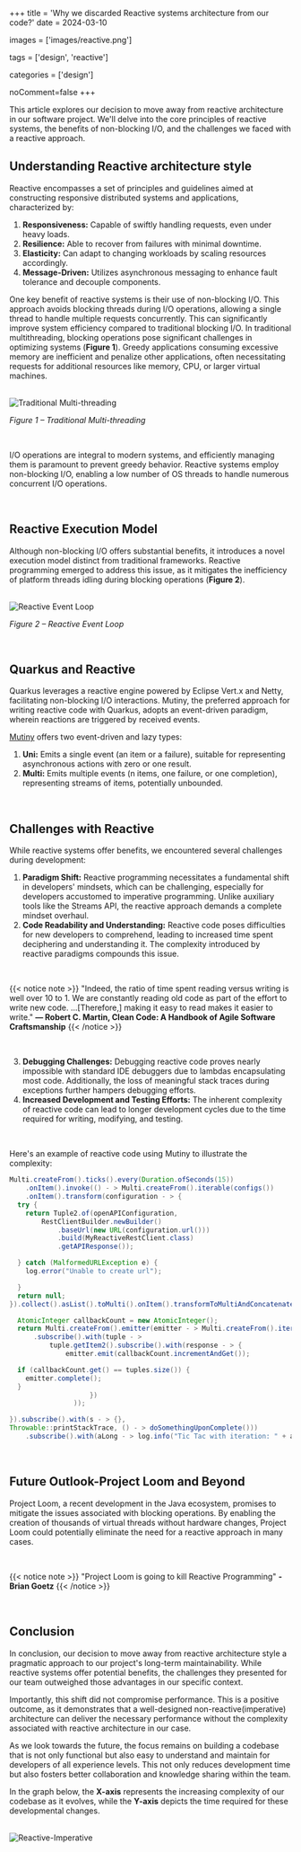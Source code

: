 +++
title = 'Why we discarded Reactive systems architecture from our code?'
date = 2024-03-10

images = ['images/reactive.png']

tags = ['design', 'reactive']

categories = ['design']

noComment=false
+++

This article explores our decision to move away from reactive architecture in our software project. We'll delve into the core principles of reactive systems, the benefits of non-blocking I/O, and the challenges we faced with a reactive approach.

## Understanding Reactive architecture style

Reactive encompasses a set of principles and guidelines aimed at constructing responsive distributed systems and applications, characterized by:

1. **Responsiveness:** Capable of swiftly handling requests, even under heavy loads.
2. **Resilience:** Able to recover from failures with minimal downtime.
3. **Elasticity:** Can adapt to changing workloads by scaling resources accordingly.
4. **Message-Driven:** Utilizes asynchronous messaging to enhance fault tolerance and decouple components.

One key benefit of reactive systems is their use of non-blocking I/O. This approach avoids blocking threads during I/O operations, allowing a single thread to handle multiple requests concurrently. This can significantly improve system efficiency compared to traditional blocking I/O.
In traditional multithreading, blocking operations pose significant challenges in optimizing systems (**Figure 1**).
Greedy applications consuming excessive memory are inefficient and penalize other applications, often necessitating requests for additional resources like memory, CPU, or larger virtual machines.

<br>

<img src="/images/traditional-multithreading.jpg" alt="Traditional Multi-threading" title="Traditional Multi-threading">

<br>

_Figure 1 – Traditional Multi-threading_

<br>

I/O operations are integral to modern systems, and efficiently managing them is paramount to prevent greedy behavior.
Reactive systems employ non-blocking I/O, enabling a low number of OS threads to handle numerous concurrent I/O operations.

<br>

## Reactive Execution Model

Although non-blocking I/O offers substantial benefits, it introduces a novel execution model distinct from traditional frameworks.
Reactive programming emerged to address this issue, as it mitigates the inefficiency of platform threads idling during blocking operations (**Figure 2**).

<br>

<img src="/images/reactive-event-loop.jpg" alt="Reactive Event Loop" title="Reactive Event Loop">

<br>

_Figure 2 – Reactive Event Loop_

<br>

## Quarkus and Reactive

Quarkus leverages a reactive engine powered by Eclipse Vert.x and Netty, facilitating non-blocking I/O interactions.
Mutiny, the preferred approach for writing reactive code with Quarkus, adopts an event-driven paradigm, wherein reactions are triggered by received events.

<a href="https://smallrye.io/smallrye-mutiny/latest/">Mutiny</a> offers two event-driven and lazy types:

1. **Uni:** Emits a single event (an item or a failure), suitable for representing asynchronous actions with zero or one result.
2. **Multi:** Emits multiple events (n items, one failure, or one completion), representing streams of items, potentially unbounded.

<br>

## Challenges with Reactive

While reactive systems offer benefits, we encountered several challenges during development:

1. **Paradigm Shift:** Reactive programming necessitates a fundamental shift in developers' mindsets, which can be challenging, especially for developers accustomed to imperative programming.
   Unlike auxiliary tools like the Streams API, the reactive approach demands a complete mindset overhaul.
2. **Code Readability and Understanding:** Reactive code poses difficulties for new developers to comprehend, leading to increased time spent deciphering and understanding it. The complexity introduced by reactive paradigms compounds this issue.

<br>

{{< notice note >}}
"Indeed, the ratio of time spent reading versus writing is well over 10 to 1. We are constantly reading old code as part of the effort to write new code. ...[Therefore,] making it easy to read makes it easier to write."
**― Robert C. Martin, Clean Code: A Handbook of Agile Software Craftsmanship**
{{< /notice >}}

<br>

3. **Debugging Challenges:** Debugging reactive code proves nearly impossible with standard IDE debuggers due to lambdas encapsulating most code.
   Additionally, the loss of meaningful stack traces during exceptions further hampers debugging efforts.
4. **Increased Development and Testing Efforts:** The inherent complexity of reactive code can lead to longer development cycles due to the time required for writing, modifying, and testing.

<br>

Here's an example of reactive code using Mutiny to illustrate the complexity:

```java {linenos=inline}
Multi.createFrom().ticks().every(Duration.ofSeconds(15))
    .onItem().invoke(() - > Multi.createFrom().iterable(configs())
    .onItem().transform(configuration - > {
  try {
    return Tuple2.of(openAPIConfiguration,
        RestClientBuilder.newBuilder()
            .baseUrl(new URL(configuration.url()))
            .build(MyReactiveRestClient.class)
            .getAPIResponse());

  } catch (MalformedURLException e) {
    log.error("Unable to create url");

  }
  return null;
}).collect().asList().toMulti().onItem().transformToMultiAndConcatenate(tuples - > {

  AtomicInteger callbackCount = new AtomicInteger();
  return Multi.createFrom().emitter(emitter - > Multi.createFrom().iterable(tuples)
      .subscribe().with(tuple - >
          tuple.getItem2().subscribe().with(response - > {
              emitter.emit(callbackCount.incrementAndGet());

  if (callbackCount.get() == tuples.size()) {
    emitter.complete();
  }
                    })
                ));

}).subscribe().with(s - > {},
Throwable::printStackTrace, () - > doSomethingUponComplete()))
    .subscribe().with(aLong - > log.info("Tic Tac with iteration: " + aLong));
```

<br>

## Future Outlook-Project Loom and Beyond

Project Loom, a recent development in the Java ecosystem, promises to mitigate the issues associated with blocking operations.
By enabling the creation of thousands of virtual threads without hardware changes, Project Loom could potentially eliminate the need for a reactive approach in many cases.

<br>

{{< notice note >}}
"Project Loom is going to kill Reactive Programming"
**- Brian Goetz**
{{< /notice >}}

<br>

## Conclusion

In conclusion, our decision to move away from reactive architecture style a pragmatic approach to our project's long-term maintainability. While reactive systems offer potential benefits, the challenges they presented for our team outweighed those advantages in our specific context.

Importantly, this shift did not compromise performance. This is a positive outcome, as it demonstrates that a well-designed non-reactive(imperative) architecture can deliver the necessary performance without the complexity associated with reactive architecture in our case.

As we look towards the future, the focus remains on building a codebase that is not only functional but also easy to understand and maintain for developers of all experience levels. This not only reduces development time but also fosters better collaboration and knowledge sharing within the team.

In the graph below, the **X-axis** represents the increasing complexity of our codebase as it evolves, while the **Y-axis** depicts the time required for these developmental changes.

<br>

<img src="/images/reactive-imperative.jpg" alt="Reactive-Imperative" title="Reactive-Imperative">